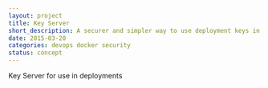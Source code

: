 ```yaml
---
layout: project
title: Key Server
short_description: A securer and simpler way to use deployment keys in deployment scenarios
date: 2015-03-20
categories: devops docker security
status: concept
---
```


Key Server for use in deployments